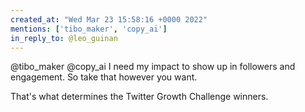 ```yaml
---
created_at: "Wed Mar 23 15:58:16 +0000 2022"
mentions: ['tibo_maker', 'copy_ai']
in_reply_to: @leo_guinan
---
```


@tibo_maker @copy_ai I need my impact to show up in followers and engagement. So take that however you want.

That's what determines the Twitter Growth Challenge winners.